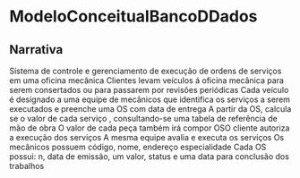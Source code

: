 # ModeloConceitualBancoDDados

## Narrativa


Sistema de controle e gerenciamento de execução de ordens de serviços em uma oficina mecânica
Clientes levam veículos á oficina mecânica para serem consertados ou para passarem por revisões periódicas
Cada veículo é designado a uma equipe de mecânicos que identifica os serviços a serem executados e preenche uma OS com data de entrega
A partir da OS, calcula se o valor de cada serviço , consultando-se uma tabela de referência de mão de obra
O valor de cada peça também irá compor OSO cliente autoriza a execução dos serviços
A mesma equipe avalia e executa os serviços
Os mecânicos possuem código, nome, endereço especialidade
Cada OS possui: n, data de emissão, um valor, status e uma data para conclusão dos trabalhos

